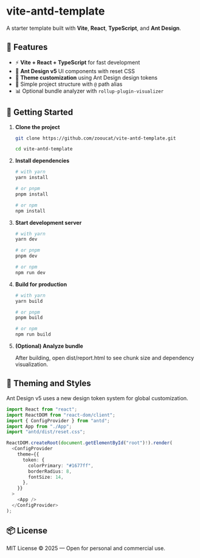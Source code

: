 # vite-antd-template

A starter template built with **Vite**, **React**, **TypeScript**, and **Ant Design**.

## 🚀 Features

- ⚡️ **Vite + React + TypeScript** for fast development
- 🎨 **Ant Design v5** UI components with reset CSS
- 🧩 **Theme customization** using Ant Design design tokens
- 🧭 Simple project structure with `@` path alias
- 📊 Optional bundle analyzer with `rollup-plugin-visualizer`

## 🧰 Getting Started

1. **Clone the project**

   ```bash
   git clone https://github.com/zooucat/vite-antd-template.git

   cd vite-antd-template
   ```

2. **Install dependencies**

   ```bash
   # with yarn
   yarn install

   # or pnpm
   pnpm install

   # or npm
   npm install
   ```

3. **Start development server**

   ```bash
   # with yarn
   yarn dev

   # or pnpm
   pnpm dev

   # or npm
   npm run dev
   ```

4. **Build for production**

   ```bash
   # with yarn
   yarn build

   # or pnpm
   pnpm build

   # or npm
   npm run build
   ```

5. **(Optional) Analyze bundle**

   After building, open dist/report.html to see chunk size and dependency visualization.

## 🎨 Theming and Styles

Ant Design v5 uses a new design token system for global customization.

```typescript
import React from "react";
import ReactDOM from "react-dom/client";
import { ConfigProvider } from "antd";
import App from "./App";
import "antd/dist/reset.css";

ReactDOM.createRoot(document.getElementById("root")!).render(
  <ConfigProvider
    theme={{
      token: {
        colorPrimary: "#1677ff",
        borderRadius: 8,
        fontSize: 14,
      },
    }}
  >
    <App />
  </ConfigProvider>
);
```

## 📦 License

MIT License © 2025 — Open for personal and commercial use.
